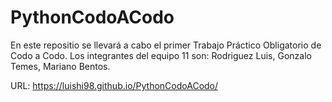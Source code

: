 # PythonCodoACodo
En este repositio se llevará a cabo el primer Trabajo Práctico Obligatorio de Codo a Codo.
Los integrantes del equipo 11 son: 
Rodriguez Luis,
Gonzalo Temes,
Mariano Bentos.

URL: https://luishi98.github.io/PythonCodoACodo/